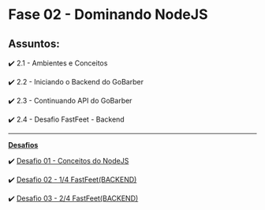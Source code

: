 # Fase 02 - Dominando NodeJS

## Assuntos:

:heavy_check_mark: 2.1 - Ambientes e Conceitos

:heavy_check_mark: 2.2 - Iniciando o Backend do GoBarber

:heavy_check_mark: 2.3 - Continuando API do GoBarber

:heavy_check_mark: 2.4 - Desafio FastFeet - Backend

------------
[**Desafios**](https://github.com/Rickecr/GoStack/blob/master/01%20-%20NodeJS/Desafios/README.md)

:heavy_check_mark: [Desafio 01 - Conceitos do NodeJS](https://github.com/Rickecr/GoStack/blob/master/01%20-%20NodeJS/Desafios/desafio01/README.md)

:heavy_check_mark: [Desafio 02 - 1/4 FastFeet(BACKEND)](https://github.com/Rickecr/GoStack/blob/master/01%20-%20NodeJS/Desafios/fastfeet/README.md)

:heavy_check_mark: [Desafio 03 - 2/4 FastFeet(BACKEND)](https://github.com/Rickecr/GoStack/blob/master/01%20-%20NodeJS/Desafios/fastfeet/README.md)
